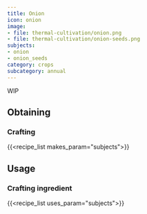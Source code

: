 ```yaml
---
title: Onion
icon: onion
image:
- file: thermal-cultivation/onion.png
- file: thermal-cultivation/onion-seeds.png
subjects: 
- onion
- onion_seeds
category: crops
subcategory: annual
---
```


WIP

Obtaining
---------

### Crafting
{{<recipe_list makes_param="subjects">}}

Usage
-----

### Crafting ingredient
{{<recipe_list uses_param="subjects">}}